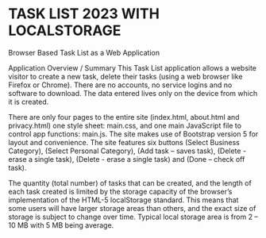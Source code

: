 # TASK LIST 2023 WITH LOCALSTORAGE
Browser Based Task List as a Web Application

Application Overview / Summary
This Task List application allows a website visitor to create a new task,
delete their tasks (using a web browser like Firefox or Chrome). There are no accounts, no
service logins and no software to download. The data entered lives only on the device from
which it is created.

There are only four pages to the entire site (index.html, about.html and privacy.html) one style sheet: main.css, and one main JavaScript file to control app functions:
main.js. The site makes use of Bootstrap version 5 for layout and convenience.
The site features six buttons (Select Business Category), (Select Personal Category), (Add task – saves task), (Delete - erase a single task), (Delete - erase a single task) and (Done – check off task).

The quantity (total number) of tasks that can be created, and the length of each task created is
limited by the storage capacity of the browser’s implementation of the HTML-5 localStorage
standard. This means that some users will have larger storage areas than others, and the exact
size of storage is subject to change over time. Typical local storage area is from 2 – 10 MB with
5 MB being average.
